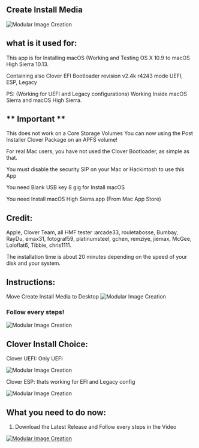 ## Create Install Media
![Modular Image Creation](https://i11.servimg.com/u/f11/18/50/18/69/appico12.png)

## what is it used for: 
This app is for Installing macOS (Working and Testing OS X 10.9 to macOS High Sierra 10.13.

Containing also Clover EFI Bootloader revision v2.4k r4243 mode UEFI, ESP, Legacy 

PS: (Working for UEFI and Legacy configurations)
Working Inside macOS Sierra and macOS High Sierra.
## ** Important **
This does not work on a Core Storage Volumes
You can now using the Post Installer Clover Package on an APFS volume! 

For real Mac users, you have not used the Clover Bootloader, as simple as that.

You must disable the security SIP on your Mac or Hackintosh to use this App

You need Blank USB key 8 gig for Install macOS

You need Install macOS High Sierra.app (From Mac App Store)
 
## Credit: 
Apple, Clover Team, all HMF tester :arcade33, rouletabosse, Bumbay, RayDu, emax31, fotograf59, platinumsteel, gchen,  remziye,  jiemax, McGee, Loloflat6, Tibbie, chris1111.

The installation time is about 20 minutes depending on the speed of your disk and your system.


## Instructions: 

Move Create Install Media to Desktop
![Modular Image Creation](https://i11.servimg.com/u/f11/18/50/18/69/captur25.jpg)

### Follow every steps!

![Modular Image Creation](https://i11.servimg.com/u/f11/18/50/18/69/start10.png)


## Clover Install Choice:
Clover UEFI: Only UEFI

![Modular Image Creation](https://i11.servimg.com/u/f11/18/50/18/69/125.png)

Clover ESP: thats working for  EFI and Legacy config

![Modular Image Creation](https://i11.servimg.com/u/f11/18/50/18/69/211.png)



## What you need to do now:

1. Download the Latest Release and Follow every steps in the Video

[![Modular Image Creation](https://i11.servimg.com/u/f11/18/50/18/69/videos10.jpg)](https://www.youtube.com/watch?v=356EejXWwIU)
